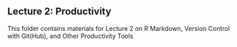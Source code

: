 ## Lecture 2: Productivity

This folder contains materials for Lecture 2 on R Markdown, Version Control with Git(Hub), and Other Productivity Tools
